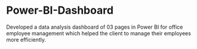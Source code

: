 # Power-BI-Dashboard
Developed a data analysis dashboard of 03 pages in Power BI for office employee management which helped the client to manage their employees more efficiently.
